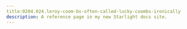 ```yaml
---
title:0204.024.leroy-coom-bs-often-called-lucky-coombs-ironically
description: A reference page in my new Starlight docs site.
---
```


